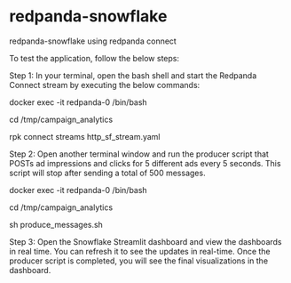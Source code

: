 # redpanda-snowflake
redpanda-snowflake using redpanda connect

To test the application, follow the below steps:

Step 1:
In your terminal, open the bash shell and start the Redpanda Connect stream by executing the below commands:

docker exec -it redpanda-0 /bin/bash

cd /tmp/campaign_analytics

rpk connect streams http_sf_stream.yaml


Step 2:
Open another terminal window and run the producer script that POSTs ad impressions and clicks for 5 different ads every 5 seconds. This script will stop after sending a total of 500 messages.

docker exec -it redpanda-0 /bin/bash

cd /tmp/campaign_analytics

sh produce_messages.sh


Step 3:
Open the Snowflake Streamlit dashboard and view the dashboards in real time. You can refresh it to see the updates in real-time. 
Once the producer script is completed, you will see the final visualizations in the dashboard.

